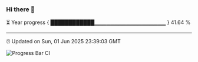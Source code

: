### Hi there 👋

⏳ Year progress { ████████████▁▁▁▁▁▁▁▁▁▁▁▁▁▁▁▁▁▁ } 41.64 %

---

⏰ Updated on Sun, 01 Jun 2025 23:39:03 GMT

![Progress Bar CI](https://github.com/IshwaranRudhara/GIT-ACTION/workflows/Progress%20Bar%20CI/badge.svg)
